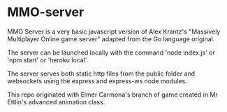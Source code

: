 # MMO-server

MMO Server is a very basic javascript version of Alex Krantz's
"Massively Multiplayer Online game server" adapted from the Go language original.

The server can be launched locally with the command 'node index.js' or 'npm start' or 'heroku local'.  

The server serves both static http files from the public folder and
websockets using the express and express-ws node modules.

This repo originated with Elmer Carmona's branch of game created in Mr Ettlin's advanced animation class.
